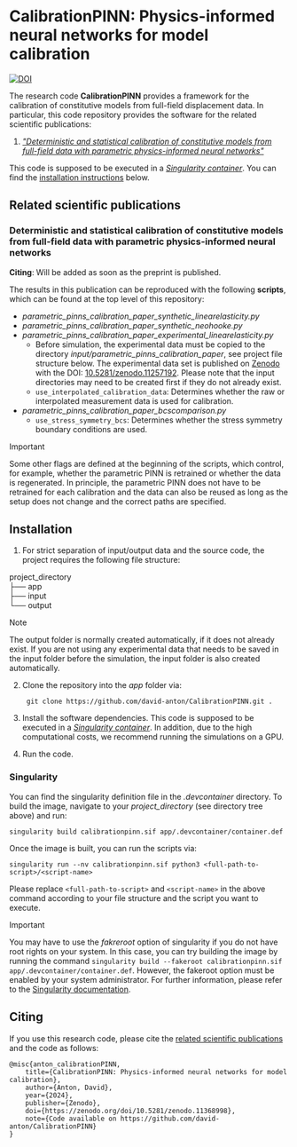 # **CalibrationPINN**: Physics-informed neural networks for model calibration

[![DOI](https://zenodo.org/badge/803810465.svg)](https://zenodo.org/doi/10.5281/zenodo.11368998)

The research code **CalibrationPINN** provides a framework for the calibration of constitutive models from full-field displacement data. In particular, this code repository provides the software for the related scientific publications:

1. [*"Deterministic and statistical calibration of constitutive models from full-field data with parametric physics-informed neural networks"*](#deterministic-and-statistical-calibration-of-constitutive-models-from-full-field-data-with-parametric-physics-informed-neural-networks)

This code is supposed to be executed in a [*Singularity container*](https://sylabs.io). You can find the [installation instructions](#installation) below.



## Related scientific publications


### Deterministic and statistical calibration of constitutive models from full-field data with parametric physics-informed neural networks

<!-- The [full paper]() is available open source. -->

**Citing**:
Will be added as soon as the preprint is published.
<!-- @article{anton2024calibrationWithParametricPINNs,
    title={Deterministic and statistical calibration of constitutive models from full-field data with parametric physics-informed neural networks},
    author={Anton, David and Tröger, Jendrik-Alexander and Wessels, Henning and Römer, Ulrich and Henkes, Alexander and Hartmann, Stefan},
    year={2024},
    journal={arXiv preprint},
    volume={},
    number={}
    pages={},
    publisher={},
    doi={}
} -->

The results in this publication can be reproduced with the following **scripts**, which can be found at the top level of this repository:
- *parametric_pinns_calibration_paper_synthetic_linearelasticity.py* 
- *parametric_pinns_calibration_paper_synthetic_neohooke.py*
- *parametric_pinns_calibration_paper_experimental_linearelasticity.py*
    -   Before simulation, the experimental data must be copied to the directory *input/parametric_pinns_calibration_paper*, see project file structure below. The experimental data set is published on [Zenodo](https://zenodo.org) with the DOI: [10.5281/zenodo.11257192](https://doi.org/10.5281/zenodo.11257192). Please note that the input directories may need to be created first if they do not already exist.
    -   `use_interpolated_calibration_data`: Determines whether the raw or interpolated measurement data is used for calibration.
- *parametric_pinns_calibration_paper_bcscomparison.py*
    -   `use_stress_symmetry_bcs`: Determines whether the stress symmetry boundary conditions are used.

> [!IMPORTANT]
> Some other flags are defined at the beginning of the scripts, which control, for example, whether the parametric PINN is retrained or whether the data is regenerated. In principle, the parametric PINN does not have to be retrained for each calibration and the data can also be reused as long as the setup does not change and the correct paths are specified.



## Installation


1. For strict separation of input/output data and the source code, the project requires the following file structure:

project_directory \
├── app \
├── input \
└── output

> [!NOTE]
> The output folder is normally created automatically, if it does not already exist. If you are not using any experimental data that needs to be saved in the input folder before the simulation, the input folder is also created automatically.

2. Clone the repository into the *app* folder via:

        git clone https://github.com/david-anton/CalibrationPINN.git .

3. Install the software dependencies. This code is supposed to be executed in a [*Singularity container*](#singularity). In addition, due to the high computational costs, we recommend running the simulations on a GPU. 

4. Run the code.


### Singularity

You can find the singularity definition file in the *.devcontainer* directory. To build the image, navigate to your *project_directory* (see directory tree above) and run:

    singularity build calibrationpinn.sif app/.devcontainer/container.def

Once the image is built, you can run the scripts via:

    singularity run --nv calibrationpinn.sif python3 <full-path-to-script>/<script-name>

Please replace `<full-path-to-script>` and `<script-name>` in the above command according to your file structure and the script you want to execute.

> [!IMPORTANT]
> You may have to use the *fakreroot* option of singularity if you do not have root rights on your system. In this case, you can try building the image by running the command `singularity build --fakeroot calibrationpinn.sif app/.devcontainer/container.def`. However, the fakeroot option must be enabled by your system administrator. For further information, please refer to the [Singularity documentation](https://sylabs.io/docs/).



## Citing


If you use this research code, please cite the [related scientific publications](#related-scientic-publications) and the code as follows:

    @misc{anton_calibrationPINN,
        title={CalibrationPINN: Physics-informed neural networks for model calibration},
        author={Anton, David},
        year={2024},
        publisher={Zenodo},
        doi={https://zenodo.org/doi/10.5281/zenodo.11368998},
        note={Code available on https://github.com/david-anton/CalibrationPINN}
    }